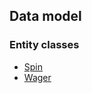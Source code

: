 ## Data model

### Entity classes

* [Spin](https://github.com/nick-bennett/roulette/blob/main/app/src/main/java/edu/cnm/deepdive/roulette/model/entity/Spin.java)
* [Wager](https://github.com/nick-bennett/roulette/blob/main/app/src/main/java/edu/cnm/deepdive/roulette/model/entity/Wager.java)
